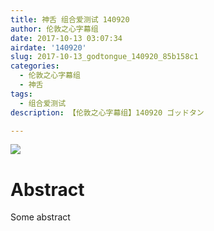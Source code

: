 ```yaml
---
title: 神舌 组合爱测试 140920
author: 伦敦之心字幕组
date: 2017-10-13 03:07:34
airdate: '140920'
slug: 2017-10-13_godtongue_140920_85b158c1
categories:
  - 伦敦之心字幕组
  - 神舌
tags:
  - 组合爱测试
description: 【伦敦之心字幕组】140920 ゴッドタン

---
```

![](/img/gakki.jpg)
# Abstract
Some abstract
